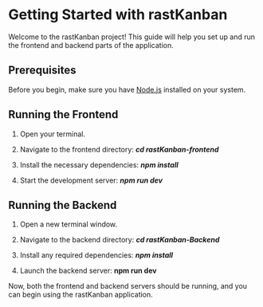 # Getting Started with rastKanban

Welcome to the rastKanban project! This guide will help you set up and run the frontend and backend parts of the application.

## Prerequisites
Before you begin, make sure you have [Node.js](https://nodejs.org/) installed on your system.

## Running the Frontend
1. Open your terminal.
2. Navigate to the frontend directory:
***cd rastKanban-frontend***

3. Install the necessary dependencies:
***npm install***

4. Start the development server:
***npm run dev***


## Running the Backend
1. Open a new terminal window.
2. Navigate to the backend directory:
***cd rastKanban-Backend***

3. Install any required dependencies:
***npm install***

4. Launch the backend server:
**npm run dev**


Now, both the frontend and backend servers should be running, and you can begin using the rastKanban application.